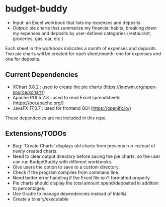# budget-buddy
- Input: an Excel workbook that lists my expenses and deposits
- Output: pie charts that summarize my financial habits, breaking down my expenses 
and deposits by user-defined categories (restaurant, groceries, gas, car, etc.)

Each sheet in the workbook indicates a month of expenses and deposits. Two pie 
charts will be created for each sheet/month: one for expenses and one for deposits.


## Current Dependencies
- XChart 3.8.2 : used to create the pie charts (https://knowm.org/open-source/xchart/)
- Apache POI 5.2.3 : used to read Excel spreadsheets (https://poi.apache.org/)
- JavaFX 17.0.7 : used for frontend GUI (https://openjfx.io/)

These dependecies are not included in this repo.


## Extensions/TODOs
- Bug: 'Create Charts' displays old charts from previous run instead of newly created charts.
- Need to clear output directory before saving the pie charts, so the user can 
run BudgetBuddy with different workbooks.
- Give users the option to save to a custom directory.
- Check if the program compiles from command line.
- Need better error handling if the Excel file isn't formatted properly.
- Pie charts should display the total amount spend/deposited in addition to percentages. 
- Use Gradle to manage dependencies instead of IntelliJ.
- Create a binary/executable